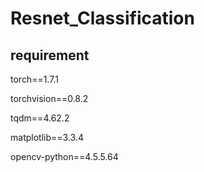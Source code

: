 # Resnet_Classification
## requirement
torch==1.7.1  

torchvision==0.8.2  

tqdm==4.62.2  

matplotlib==3.3.4  

opencv-python==4.5.5.64  

